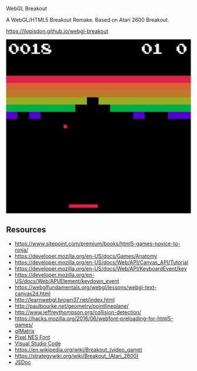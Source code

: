 WebGL Breakout

A WebGL/HTML5 Breakout Remake. Based on Atari 2600 Breakout.

https://llopisdon.github.io/webgl-breakout

![screenshot](/res/screenshot.png)

## Resources
- https://www.sitepoint.com/premium/books/html5-games-novice-to-ninja/
- https://developer.mozilla.org/en-US/docs/Games/Anatomy
- https://developer.mozilla.org/en-US/docs/Web/API/Canvas_API/Tutorial
- https://developer.mozilla.org/en-US/docs/Web/API/KeyboardEvent/key
- https://developer.mozilla.org/en-US/docs/Web/API/Element/keydown_event
- https://webglfundamentals.org/webgl/lessons/webgl-text-canvas2d.html
- http://learnwebgl.brown37.net/index.html
- http://paulbourke.net/geometry/pointlineplane/
- http://www.jeffreythompson.org/collision-detection/
- https://hacks.mozilla.org/2016/06/webfont-preloading-for-html5-games/
- [glMatrix](https://github.com/toji/gl-matrix)
- [Pixel NES Font](http://www.pixelsagas.com/?download=pixel-emulator)
- [Visual Studio Code](https://code.visualstudio.com/)
- https://en.wikipedia.org/wiki/Breakout_(video_game)
- https://strategywiki.org/wiki/Breakout_(Atari_2600)
- [JSDoc](https://jsdoc.app/)
